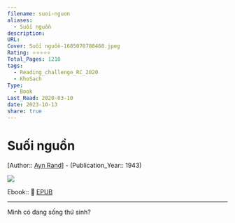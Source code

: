 ```yaml
---
filename: suoi-nguon
aliases:
  - Suối nguồn
description: 
URL: 
Cover: Suối nguồn-1685070788468.jpeg
Rating: ⭐⭐⭐⭐⭐
Total_Pages: 1210
tags:
  - Reading_challenge_RC_2020
  - KhoSach
Type:
  - Book
Last_Read: 2020-03-10
date: 2023-10-13
share: true
---
```


# Suối nguồn
[Author:: [Ayn Rand](Ayn%20Rand.md)] - (Publication_Year:: 1943)

![](https://i.imgur.com/MVfAd40.jpg)


Ebook:: 📘 [EPUB](https://onedrive.live.com/download?resid=E92BC60129512289%21161&authkey=!AOzzN4AoL6u3Olc)


---

Mình có đang sống thứ sinh?